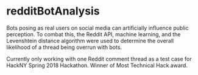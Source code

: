 # redditBotAnalysis

Bots posing as real users on social media can artificially influence public perception. To combat this, the Reddit API, machine learning, and the Levenshtein distance algorithm were used to determine the overall likelihood of a thread being overrun with bots.

Currently only working with one Reddit comment thread as a test case for HackNY Spring 2018 Hackathon. Winner of Most Technical Hack award.
